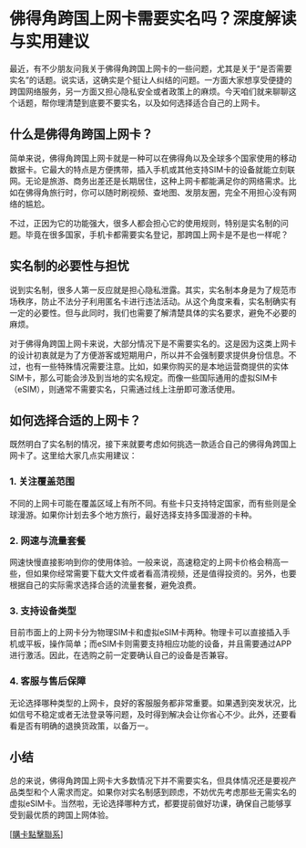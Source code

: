 # 佛得角跨国上网卡需要实名吗？深度解读与实用建议

最近，有不少朋友问我关于佛得角跨国上网卡的一些问题，尤其是关于“是否需要实名”的话题。说实话，这确实是个挺让人纠结的问题。一方面大家想享受便捷的跨国网络服务，另一方面又担心隐私安全或者政策上的麻烦。今天咱们就来聊聊这个话题，帮你理清楚到底要不要实名，以及如何选择适合自己的上网卡。

## 什么是佛得角跨国上网卡？

简单来说，佛得角跨国上网卡就是一种可以在佛得角以及全球多个国家使用的移动数据卡。它最大的特点是方便携带，插入手机或其他支持SIM卡的设备就能立刻联网。无论是旅游、商务出差还是长期居住，这种上网卡都能满足你的网络需求。比如在佛得角旅行时，你可以随时刷视频、查地图、发朋友圈，完全不用担心没有网络的尴尬。

不过，正因为它的功能强大，很多人都会担心它的使用规则，特别是实名制的问题。毕竟在很多国家，手机卡都需要实名登记，那跨国上网卡是不是也一样呢？

## 实名制的必要性与担忧

说到实名制，很多人第一反应就是担心隐私泄露。其实，实名制本身是为了规范市场秩序，防止不法分子利用匿名卡进行违法活动。从这个角度来看，实名制确实有一定的必要性。但与此同时，我们也需要了解清楚具体的实名要求，避免不必要的麻烦。

对于佛得角跨国上网卡来说，大部分情况下是不需要实名的。这是因为这类上网卡的设计初衷就是为了方便游客或短期用户，所以并不会强制要求提供身份信息。不过，也有一些特殊情况需要注意。比如，如果你购买的是本地运营商提供的实体SIM卡，那么可能会涉及到当地的实名规定。而像一些国际通用的虚拟SIM卡（eSIM），则通常不需要实名，只需通过线上注册即可激活使用。

## 如何选择合适的上网卡？

既然明白了实名制的情况，接下来就要考虑如何挑选一款适合自己的佛得角跨国上网卡了。这里给大家几点实用建议：

### 1. 关注覆盖范围
不同的上网卡可能在覆盖区域上有所不同。有些卡只支持特定国家，而有些则是全球漫游。如果你计划去多个地方旅行，最好选择支持多国漫游的卡种。

### 2. 网速与流量套餐
网速快慢直接影响到你的使用体验。一般来说，高速稳定的上网卡价格会稍高一些，但如果你经常需要下载大文件或者看高清视频，还是值得投资的。另外，也要根据自己的实际需求选择合适的流量套餐，避免浪费。

### 3. 支持设备类型
目前市面上的上网卡分为物理SIM卡和虚拟eSIM卡两种。物理卡可以直接插入手机或平板，操作简单；而eSIM卡则需要支持相应功能的设备，并且需要通过APP进行激活。因此，在选购之前一定要确认自己的设备是否兼容。

### 4. 客服与售后保障
无论选择哪种类型的上网卡，良好的客服服务都非常重要。如果遇到突发状况，比如信号不稳定或者无法登录等问题，及时得到解决会让你省心不少。此外，还要看看是否有明确的退换货政策，以备万一。

## 小结

总的来说，佛得角跨国上网卡大多数情况下并不需要实名，但具体情况还是要视产品类型和个人需求而定。如果你对实名制感到顾虑，不妨优先考虑那些无需实名的虚拟eSIM卡。当然啦，无论选择哪种方式，都要提前做好功课，确保自己能够享受到最优质的跨国上网体验。

[[購卡點擊聯系](https://t.me/s/esim1088)]